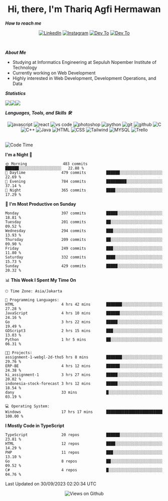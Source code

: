 <div align="center">
  <h1>Hi, there, I'm Thariq Agfi Hermawan</h1>
</div>


***How to reach me***
<p align='center'>
   <a href="https://www.linkedin.com/in/thariqagfihermawan" target="_blank"><img src="https://img.shields.io/badge/LinkedIn-0077B5?style=for-the-badge&logo=linkedin&logoColor=white" alt="LinkedIn"></a>
   <a href="https://www.instagram.com/thoriqagfi" target="_blank"><img src="https://img.shields.io/badge/Instagram-E4405F?style=for-the-badge&logo=instagram&logoColor=white" alt="Instagram"></a>
   <a href="https://medium.com/@thoriq.aghfi60" target="_blank"><img src="https://img.shields.io/badge/Medium-12100E?style=for-the-badge&logo=medium&logoColor=white" alt="Dev To"></a>
   <a href="https://linktr.ee/thoriqagfi" target="_blank"><img src="https://img.shields.io/badge/linktree-1de9b6?style=for-the-badge&logo=linktree&logoColor=white" alt="Dev To"></a>
</p>

<br>

***About Me***
- Studying at Informatics Engineering at Sepuluh Nopember Institute of Technology
- Currently working on Web Development
- Highly interested in Web Development, Development Operations, and Data

***Statistics***

<!-- [![GitHub Streak](http://github-readme-streak-stats.herokuapp.com?user=thoriqagfi&theme=dark)](https://git.io/streak-stats) -->

<div align="center">
  <div style="display: flex;">
    <img src="http://github-readme-streak-stats.herokuapp.com?user=thoriqagfi&theme=chartreuse-dark"/>
    <img src="https://github-readme-stats.vercel.app/api/top-langs/?username=thoriqagfi&layout=compact&&theme=chartreuse-dark&langs_count=8)](https://github.com/thoriqagfi"/>
    <img src="https://github-readme-stats.vercel.app/api?username=thoriqagfi&show_icons=true&theme=chartreuse-dark"/>
  </div>
</div>

<!-- [![Top Langs](https://github-readme-stats.vercel.app/api/top-langs/?username=thoriqagfi&layout=compact&&theme=chartreuse-dark&langs_count=8)](https://github.com/thoriqagfi)
< ![Agfi's GitHub stats](https://github-readme-stats.vercel.app/api?username=thoriqagfi&show_icons=true&theme=chartreuse-dark) -->

***Languages, Tools, and Skills 🛠***

  <div align="center">
    <img src="https://img.shields.io/badge/JavaScript-F7DF1E?style=for-the-badge&logo=javascript&logoColor=black" alt="javascript" />
    <img src="https://img.shields.io/badge/React-61DAFB?style=for-the-badge&logo=react&logoColor=black" alt="react" />
    <img src="https://img.shields.io/badge/vs%20code-007ACC?style=for-the-badge&logo=visual%20studio%20code&logoColor=white" alt="vs code" />
    <img src="https://img.shields.io/badge/adobe%20photoshop-31A8FF?style=for-the-badge&logo=adobe%20photoshop&logoColor=white" alt="photoshop" />
    <img src="https://img.shields.io/badge/python-3776AB?style=for-the-badge&logo=python&logoColor=white" alt="python" />
    <img src="https://img.shields.io/badge/Git-F05032?style=for-the-badge&logo=git&logoColor=white" alt="git" />
    <img src="https://img.shields.io/badge/GitHub-100000?style=for-the-badge&logo=github&logoColor=white" alt="github" />
    <img src="https://img.shields.io/badge/c-%2300599C.svg?style=for-the-badge&logo=c&logoColor=white" alt="C" />
    <img src="https://img.shields.io/badge/c++-%2300599C.svg?style=for-the-badge&logo=c%2B%2B&logoColor=white" alt="C++" />
    <img src="https://img.shields.io/badge/Java-ED8B00?style=for-the-badge&logo=java&logoColor=white" alt="Java"/>
    <img src="https://img.shields.io/badge/HTML5-E34F26?style=for-the-badge&logo=html5&logoColor=white" alt="HTML" />
    <img src="https://img.shields.io/badge/CSS-239120?&style=for-the-badge&logo=css3&logoColor=white" alt ="CSS" />
    <img src="https://img.shields.io/badge/tailwindcss-%2338B2AC.svg?style=for-the-badge&logo=tailwind-css&logoColor=white" alt="Tailwind" />
    <img src="https://img.shields.io/badge/MySQL-00000F?style=for-the-badge&logo=mysql&logoColor=white" alt="MYSQL" />
    <img src="https://img.shields.io/badge/Trello-%23026AA7.svg?style=for-the-badge&logo=Trello&logoColor=white" alt="Trello" />
  </div><br>

<!--START_SECTION:waka-->
![Code Time](http://img.shields.io/badge/Code%20Time-675%20hrs%2048%20mins-blue)

**I'm a Night 🦉** 

```text
🌞 Morning                483 commits         ██████░░░░░░░░░░░░░░░░░░░   22.88 % 
🌆 Daytime                479 commits         ██████░░░░░░░░░░░░░░░░░░░   22.69 % 
🌃 Evening                784 commits         █████████░░░░░░░░░░░░░░░░   37.14 % 
🌙 Night                  365 commits         ████░░░░░░░░░░░░░░░░░░░░░   17.29 % 
```
📅 **I'm Most Productive on Sunday** 

```text
Monday                   397 commits         █████░░░░░░░░░░░░░░░░░░░░   18.81 % 
Tuesday                  201 commits         ██░░░░░░░░░░░░░░░░░░░░░░░   09.52 % 
Wednesday                294 commits         ███░░░░░░░░░░░░░░░░░░░░░░   13.93 % 
Thursday                 209 commits         ██░░░░░░░░░░░░░░░░░░░░░░░   09.90 % 
Friday                   249 commits         ███░░░░░░░░░░░░░░░░░░░░░░   11.80 % 
Saturday                 332 commits         ████░░░░░░░░░░░░░░░░░░░░░   15.73 % 
Sunday                   429 commits         █████░░░░░░░░░░░░░░░░░░░░   20.32 % 
```


📊 **This Week I Spent My Time On** 

```text
🕑︎ Time Zone: Asia/Jakarta

💬 Programming Languages: 
HTML                     4 hrs 42 mins       ███████░░░░░░░░░░░░░░░░░░   27.28 % 
JavaScript               4 hrs 10 mins       ██████░░░░░░░░░░░░░░░░░░░   24.16 % 
Go                       3 hrs 22 mins       █████░░░░░░░░░░░░░░░░░░░░   19.49 % 
GDScript3                2 hrs 15 mins       ███░░░░░░░░░░░░░░░░░░░░░░   13.03 % 
Python                   1 hr 5 mins         ██░░░░░░░░░░░░░░░░░░░░░░░   06.31 % 

🐱‍💻 Projects: 
assignment-1-webgl-2d-tho5 hrs 8 mins        ███████░░░░░░░░░░░░░░░░░░   29.76 % 
ERP-BE                   4 hrs 12 mins       ██████░░░░░░░░░░░░░░░░░░░   24.38 % 
ki_assignment-1          3 hrs 27 mins       █████░░░░░░░░░░░░░░░░░░░░   20.02 % 
indonesia-stock-forecast 3 hrs 12 mins       █████░░░░░░░░░░░░░░░░░░░░   18.54 % 
dany                     33 mins             █░░░░░░░░░░░░░░░░░░░░░░░░   03.19 % 

💻 Operating System: 
Windows                  17 hrs 17 mins      █████████████████████████   100.00 % 
```

**I Mostly Code in TypeScript** 

```text
TypeScript               20 repos            ██████░░░░░░░░░░░░░░░░░░░   23.81 % 
HTML                     12 repos            ████░░░░░░░░░░░░░░░░░░░░░   14.29 % 
PHP                      11 repos            ███░░░░░░░░░░░░░░░░░░░░░░   13.10 % 
Go                       8 repos             ██░░░░░░░░░░░░░░░░░░░░░░░   09.52 % 
C#                       4 repos             █░░░░░░░░░░░░░░░░░░░░░░░░   04.76 % 
```




 Last Updated on 30/09/2023 02:20:34 UTC
<!--END_SECTION:waka-->

<div align="center">
<img src="https://komarev.com/ghpvc/?username=thoriqagfi&color=blue" alt="Views on Github" />
</div>